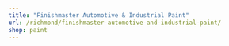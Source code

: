 ```yaml
---
title: "Finishmaster Automotive & Industrial Paint"
url: /richmond/finishmaster-automotive-and-industrial-paint/
shop: paint
---
```


